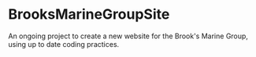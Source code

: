 BrooksMarineGroupSite
=====================

An ongoing project to create a new website for the Brook's Marine Group, using up to date coding practices.
